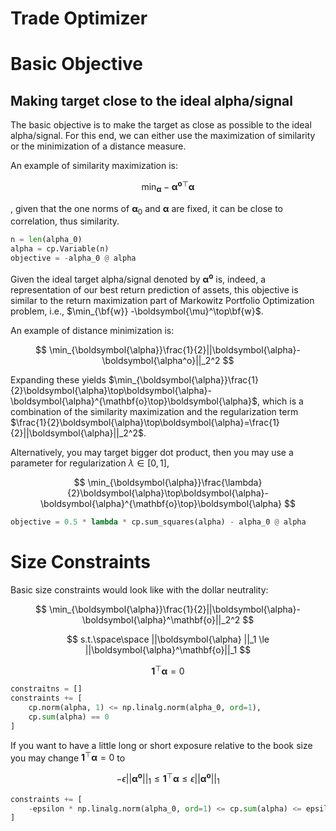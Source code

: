 # Trade Optimizer

# Basic Objective

## Making target close to the ideal alpha/signal

The basic objective is to make the target as close as possible to the ideal alpha/signal. For this end, we can either use the maximization of similarity or the minimization of a distance measure.

An example of similarity maximization is:

$$
\min_{\boldsymbol{\alpha}}-\boldsymbol{\alpha}^{\mathbf{o}\top} \boldsymbol{\alpha}
$$

, given that the one norms of $\boldsymbol{\alpha}_0$ and $\boldsymbol{\alpha}$ are fixed, it can be close to correlation, thus similarity.

```python
n = len(alpha_0)
alpha = cp.Variable(n)
objective = -alpha_0 @ alpha
```

Given the ideal target alpha/signal denoted by $\boldsymbol{\alpha^o}$ is, indeed, a representation of our best return prediction of assets, this objective is similar to the return maximization part of Markowitz Portfolio Optimization problem, i.e., $\min_{\bf{w}} -\boldsymbol{\mu}^\top\bf{w}$.

An example of distance minimization is:

$$
\min_{\boldsymbol{\alpha}}\frac{1}{2}||\boldsymbol{\alpha}-\boldsymbol{\alpha^o}||_2^2
$$

Expanding these yields $\min_{\boldsymbol{\alpha}}\frac{1}{2}\boldsymbol{\alpha}\top\boldsymbol{\alpha}-\boldsymbol{\alpha}^{\mathbf{o}\top}\boldsymbol{\alpha}$, which is a combination of the similarity maximization and the regularization term $\frac{1}{2}\boldsymbol{\alpha}\top\boldsymbol{\alpha}=\frac{1}{2}||\boldsymbol{\alpha}||_2^2$.

Alternatively, you may target bigger dot product, then you may use a parameter for regularization $\lambda \in [0, 1]$,

$$
\min_{\boldsymbol{\alpha}}\frac{\lambda}{2}\boldsymbol{\alpha}\top\boldsymbol{\alpha}-\boldsymbol{\alpha}^{\mathbf{o}\top}\boldsymbol{\alpha}
$$

```python
objective = 0.5 * lambda * cp.sum_squares(alpha) - alpha_0 @ alpha
```

# Size Constraints

Basic size constraints would look like with the dollar neutrality:

$$
\min_{\boldsymbol{\alpha}}\frac{1}{2}||\boldsymbol{\alpha}-\boldsymbol{\alpha}^\mathbf{o}||_2^2
$$

$$
s.t.\space\space ||\boldsymbol{\alpha} ||_1 \le ||\boldsymbol{\alpha}^\mathbf{o}||_1
$$

$$
\mathbf{1}^\top\boldsymbol{\alpha}=0
$$

```python
constraitns = []
constraints += [
	cp.norm(alpha, 1) <= np.linalg.norm(alpha_0, ord=1),
	cp.sum(alpha) == 0
]
```

If you want to have a little long or short exposure relative to the book size you may change $\mathbf{1}^\top\boldsymbol{\alpha}=0$ to 

$$
-\epsilon||\boldsymbol{\alpha}^\mathbf{o}||_1\le\mathbf{1}^\top\boldsymbol{\alpha}\le\epsilon||\boldsymbol{\alpha}^\mathbf{o}||_1
$$

```python
constraints += [ 
	-epsilon * np.linalg.norm(alpha_0, ord=1) <= cp.sum(alpha) <= epsilon * np.linalg.norm(alpha_0, ord=1)
]
```
